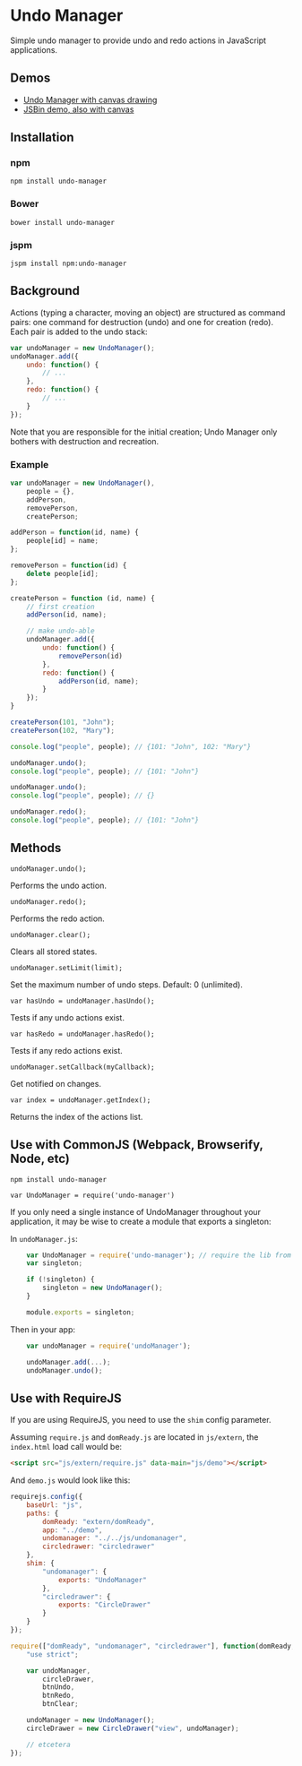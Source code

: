 # Undo Manager

Simple undo manager to provide undo and redo actions in JavaScript applications.


## Demos

* [Undo Manager with  canvas drawing](http://arthurclemens.github.com/Javascript-Undo-Manager/)
* [JSBin demo, also with canvas](http://jsbin.com/tidibi/edit?js,output)


## Installation

### npm

`npm install undo-manager`

### Bower

`bower install undo-manager`

### jspm

`jspm install npm:undo-manager`


## Background

Actions (typing a character, moving an object) are structured as command pairs: one command for destruction (undo)  and one for creation (redo). Each pair is added to the undo stack:

~~~javascript
var undoManager = new UndoManager();
undoManager.add({
    undo: function() {
        // ...
    },
    redo: function() {
        // ...
    }
});
~~~

Note that you are responsible for the initial creation; Undo Manager only bothers with destruction and recreation.

### Example

~~~javascript
var undoManager = new UndoManager(),
    people = {},
    addPerson,
    removePerson,
    createPerson;        

addPerson = function(id, name) {
    people[id] = name;
};

removePerson = function(id) {
    delete people[id];
};

createPerson = function (id, name) {
    // first creation
    addPerson(id, name);

    // make undo-able
    undoManager.add({
        undo: function() {
            removePerson(id)
        },
        redo: function() {
            addPerson(id, name);
        }
    });
}

createPerson(101, "John");
createPerson(102, "Mary");

console.log("people", people); // {101: "John", 102: "Mary"}

undoManager.undo();
console.log("people", people); // {101: "John"}

undoManager.undo();
console.log("people", people); // {}

undoManager.redo();
console.log("people", people); // {101: "John"}
~~~


## Methods

    undoManager.undo();

Performs the undo action.


    undoManager.redo();

Performs the redo action.


    undoManager.clear();

Clears all stored states.


	undoManager.setLimit(limit);

Set the maximum number of undo steps. Default: 0 (unlimited).


	var hasUndo = undoManager.hasUndo();

Tests if any undo actions exist.


    var hasRedo = undoManager.hasRedo();

Tests if any redo actions exist.


	undoManager.setCallback(myCallback);

Get notified on changes.


    var index = undoManager.getIndex();

Returns the index of the actions list.



## Use with CommonJS (Webpack, Browserify, Node, etc)

`npm install undo-manager`

`var UndoManager = require('undo-manager')`

If you only need a single instance of UndoManager throughout your application, it may be wise to create a module that exports a singleton:

In `undoManager.js`:

~~~javascript
    var UndoManager = require('undo-manager'); // require the lib from node_modules
    var singleton;

    if (!singleton) {
        singleton = new UndoManager();
    }

    module.exports = singleton;
~~~

Then in your app:

~~~javascript
    var undoManager = require('undoManager');

    undoManager.add(...);
    undoManager.undo();
~~~


## Use with RequireJS

If you are using RequireJS, you need to use the ``shim`` config parameter.

Assuming ``require.js`` and ``domReady.js`` are located in ``js/extern``, the ``index.html`` load call would be:

~~~html
<script src="js/extern/require.js" data-main="js/demo"></script>
~~~

And ``demo.js`` would look like this:

~~~javascript
requirejs.config({
    baseUrl: "js",
    paths: {
        domReady: "extern/domReady",
        app: "../demo",
        undomanager: "../../js/undomanager",
        circledrawer: "circledrawer"
    },
    shim: {
        "undomanager": {
            exports: "UndoManager"
        },
        "circledrawer": {
            exports: "CircleDrawer"
        }
    }
});

require(["domReady", "undomanager", "circledrawer"], function(domReady, UndoManager, CircleDrawer) {
    "use strict";

    var undoManager,
        circleDrawer,
        btnUndo,
        btnRedo,
        btnClear;

    undoManager = new UndoManager();
    circleDrawer = new CircleDrawer("view", undoManager);

    // etcetera
});
~~~
